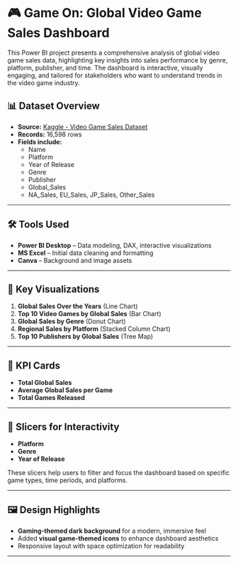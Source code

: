 # 🎮 Game On: Global Video Game Sales Dashboard

This Power BI project presents a comprehensive analysis of global video game sales data, highlighting key insights into sales performance by genre, platform, publisher, and time. 
The dashboard is interactive, visually engaging, and tailored for stakeholders who want to understand trends in the video game industry.

## 📊 Dataset Overview

- **Source:** [Kaggle - Video Game Sales Dataset](https://www.kaggle.com/datasets/gregorut/videogamesales)
- **Records:** 16,598 rows
- **Fields include:**
  - Name
  - Platform
  - Year of Release
  - Genre
  - Publisher
  - Global_Sales
  - NA_Sales, EU_Sales, JP_Sales, Other_Sales

---

## 🛠️ Tools Used

- **Power BI Desktop** – Data modeling, DAX, interactive visualizations
- **MS Excel** – Initial data cleaning and formatting
- **Canva** – Background and image assets

---

## 📌 Key Visualizations

1. **Global Sales Over the Years** (Line Chart)
2. **Top 10 Video Games by Global Sales** (Bar Chart)
3. **Global Sales by Genre** (Donut Chart)
4. **Regional Sales by Platform** (Stacked Column Chart)
5. **Top 10 Publishers by Global Sales** (Tree Map)

---

## 📎 KPI Cards

- **Total Global Sales**
- **Average Global Sales per Game**
- **Total Games Released**

---

## 🧩 Slicers for Interactivity

- **Platform**
- **Genre**
- **Year of Release**

These slicers help users to filter and focus the dashboard based on specific game types, time periods, and platforms.

---

## 🖼️ Design Highlights

- **Gaming-themed dark background** for a modern, immersive feel
- Added **visual game-themed icons** to enhance dashboard aesthetics
- Responsive layout with space optimization for readability

---

